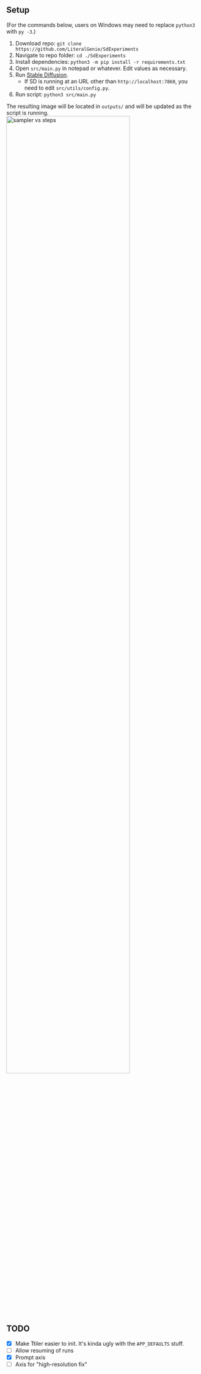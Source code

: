 ## Setup

(For the commands below, users on Windows may need to replace `python3` with `py -3`.)

1. Download repo: `git clone https://github.com/LiteralGenie/SdExperiments`
1. Navigate to repo folder: `cd ./SdExperiments`
1. Install dependencies: `python3 -m pip install -r requirements.txt`
1. Open `src/main.py` in notepad or whatever. Edit values as necessary.
1. Run [Stable Diffusion](https://github.com/AUTOMATIC1111/stable-diffusion-webui).
    - If SD is running at an URL other than `http://localhost:7860`, you need to edit `src/utils/config.py`.
1. Run script: `python3 src/main.py`

The resulting image will be located in `outputs/` and will be updated as the script is running.
<img width="80%" src="https://raw.githubusercontent.com/LiteralGenie/SdExperiments/master/.readme/grid.png" alt="sampler vs steps">


## TODO

- [x] Make Ttiler easier to init. It's kinda ugly with the `APP_DEFAULTS` stuff.
- [ ] Allow resuming of runs
- [x] Prompt axis
- [ ] Axis for "high-resolution fix"